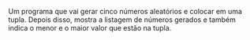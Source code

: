 Um programa que vai gerar cinco números aleatórios e colocar em uma tupla. Depois disso, mostra a listagem de números gerados e também indica o menor e o maior valor que estão na tupla.